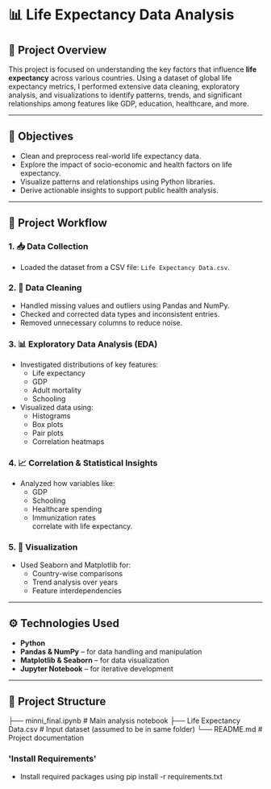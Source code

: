 
# 📊 Life Expectancy Data Analysis

## 📘 Project Overview

This project is focused on understanding the key factors that influence **life expectancy** across various countries. Using a dataset of global life expectancy metrics, I performed extensive data cleaning, exploratory analysis, and visualizations to identify patterns, trends, and significant relationships among features like GDP, education, healthcare, and more.

---

## 🧠 Objectives

- Clean and preprocess real-world life expectancy data.
- Explore the impact of socio-economic and health factors on life expectancy.
- Visualize patterns and relationships using Python libraries.
- Derive actionable insights to support public health analysis.

---

## 🔁 Project Workflow

### 1. 📥 Data Collection
- Loaded the dataset from a CSV file: `Life Expectancy Data.csv`.

### 2. 🧹 Data Cleaning
- Handled missing values and outliers using Pandas and NumPy.
- Checked and corrected data types and inconsistent entries.
- Removed unnecessary columns to reduce noise.

### 3. 📊 Exploratory Data Analysis (EDA)
- Investigated distributions of key features:
  - Life expectancy
  - GDP
  - Adult mortality
  - Schooling
- Visualized data using:
  - Histograms
  - Box plots
  - Pair plots
  - Correlation heatmaps

### 4. 📈 Correlation & Statistical Insights
- Analyzed how variables like:
  - GDP
  - Schooling
  - Healthcare spending
  - Immunization rates  
  correlate with life expectancy.

### 5. 🎨 Visualization
- Used Seaborn and Matplotlib for:
  - Country-wise comparisons
  - Trend analysis over years
  - Feature interdependencies

---

## ⚙️ Technologies Used

- **Python**
- **Pandas & NumPy** – for data handling and manipulation
- **Matplotlib & Seaborn** – for data visualization
- **Jupyter Notebook** – for iterative development

---

## 📁 Project Structure

├── minni_final.ipynb # Main analysis notebook
├── Life Expectancy Data.csv # Input dataset (assumed to be in same folder)
└── README.md # Project documentation

### 'Install Requirements'
- Install required packages using pip install -r requirements.txt
